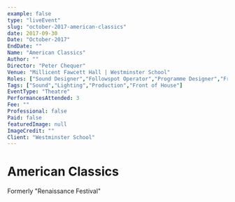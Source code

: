```yaml
---
example: false
type: "liveEvent"
slug: "october-2017-american-classics"
date: 2017-09-30
Date: "October-2017"
EndDate: ""
Name: "American Classics"
Author: ""
Director: "Peter Chequer"
Venue: "Millicent Fawcett Hall | Westminster School"
Roles: ["Sound Designer","Followspot Operator","Programme Designer","Front of House Manager"]
Tags: ["Sound","Lighting","Production","Front of House"]
EventType: "Theatre"
PerformancesAttended: 3
Fee: ""
Professional: false
Paid: false
featuredImage: null
ImageCredit: ""
Client: "Westminster School"
---
```


# American Classics

Formerly "Renaissance Festival"
